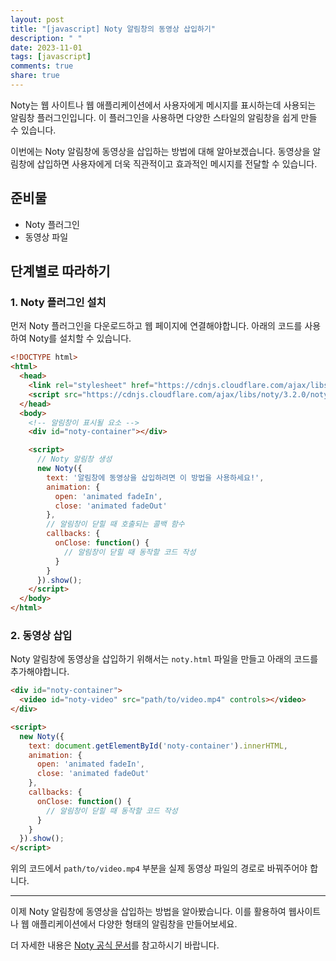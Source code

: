 ```yaml
---
layout: post
title: "[javascript] Noty 알림창의 동영상 삽입하기"
description: " "
date: 2023-11-01
tags: [javascript]
comments: true
share: true
---
```


Noty는 웹 사이트나 웹 애플리케이션에서 사용자에게 메시지를 표시하는데 사용되는 알림창 플러그인입니다. 이 플러그인을 사용하면 다양한 스타일의 알림창을 쉽게 만들 수 있습니다.

이번에는 Noty 알림창에 동영상을 삽입하는 방법에 대해 알아보겠습니다. 동영상을 알림창에 삽입하면 사용자에게 더욱 직관적이고 효과적인 메시지를 전달할 수 있습니다.

## 준비물

- Noty 플러그인
- 동영상 파일

## 단계별로 따라하기

### 1. Noty 플러그인 설치

먼저 Noty 플러그인을 다운로드하고 웹 페이지에 연결해야합니다. 아래의 코드를 사용하여 Noty를 설치할 수 있습니다.

```html
<!DOCTYPE html>
<html>
  <head>
    <link rel="stylesheet" href="https://cdnjs.cloudflare.com/ajax/libs/noty/3.2.0/noty.css" />
    <script src="https://cdnjs.cloudflare.com/ajax/libs/noty/3.2.0/noty.min.js"></script>
  </head>
  <body>
    <!-- 알림창이 표시될 요소 -->
    <div id="noty-container"></div>

    <script>
      // Noty 알림창 생성
      new Noty({
        text: '알림창에 동영상을 삽입하려면 이 방법을 사용하세요!',
        animation: {
          open: 'animated fadeIn',
          close: 'animated fadeOut'
        },
        // 알림창이 닫힐 때 호출되는 콜백 함수
        callbacks: {
          onClose: function() {
            // 알림창이 닫힐 때 동작할 코드 작성
          }
        }
      }).show();
    </script>
  </body>
</html>
```

### 2. 동영상 삽입

Noty 알림창에 동영상을 삽입하기 위해서는 `noty.html` 파일을 만들고 아래의 코드를 추가해야합니다.

```html
<div id="noty-container">
  <video id="noty-video" src="path/to/video.mp4" controls></video>
</div>

<script>
  new Noty({
    text: document.getElementById('noty-container').innerHTML,
    animation: {
      open: 'animated fadeIn',
      close: 'animated fadeOut'
    },
    callbacks: {
      onClose: function() {
        // 알림창이 닫힐 때 동작할 코드 작성
      }
    }
  }).show();
</script>
```

위의 코드에서 `path/to/video.mp4` 부분을 실제 동영상 파일의 경로로 바꿔주어야 합니다.

---

이제 Noty 알림창에 동영상을 삽입하는 방법을 알아봤습니다. 이를 활용하여 웹사이트나 웹 애플리케이션에서 다양한 형태의 알림창을 만들어보세요.

더 자세한 내용은 [Noty 공식 문서](https://ned.im/noty/)를 참고하시기 바랍니다.
